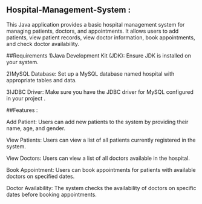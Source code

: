 ## Hospital-Management-System :
This Java application provides a basic hospital management system for managing patients, doctors, and appointments. It allows users to add patients, view patient records, view doctor information, book appointments, and check doctor availability.

##Requirements
1)Java Development Kit (JDK): Ensure JDK is installed on your system.

2)MySQL Database: Set up a MySQL database named hospital with appropriate tables and data. 

3)JDBC Driver: Make sure you have the JDBC driver for MySQL configured in your project .

##Features :

Add Patient: Users can add new patients to the system by providing their name, age, and gender.

View Patients: Users can view a list of all patients currently registered in the system.

View Doctors: Users can view a list of all doctors available in the hospital.

Book Appointment: Users can book appointments for patients with available doctors on specified dates.

Doctor Availability: The system checks the availability of doctors on specific dates before booking appointments.
